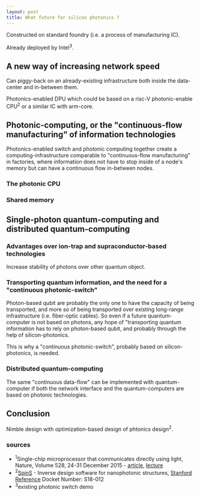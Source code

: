 ```yaml
---
layout: post
title: What future for silicon photonics ?
---
```


Constructed on standard foundry (i.e. a process of manufacturing IC).

Already deployed by Intel<sup>3</sup>.

## A new way of increasing network speed

Can piggy-back on an already-existing infrastructure both inside the data-center and in-between them.

Photonics-enabled DPU which could be based on a risc-V photonic-enable CPU<sup>2</sup> or a similar IC with arm-core.

## Photonic-computing, or the "continuous-flow manufacturing" of information technologies

Photonics-enabled switch and photonic computing together create a computing-infrastructure comparable to "continuous-flow manufacturing" in factories, where information does not have to stop inside of a node's memory but can have a continuous flow in-between nodes.

### The photonic CPU

### Shared memory

## Single-photon quantum-computing and distributed quantum-computing

### Advantages over ion-trap and supraconductor-based technologies

Increase stability of photons over other quantum object.

### Transporting quantum information, and the need for a "continuous photonic-switch"

Photon-based qubit are probably the only one to have the capacity of being transported, and more so of being transported over existing long-range infrastructure (i.e. fiber-optic cables). So even if a future quantum-computer is not based on photons, any hope of "transporting quantum information has to rely on photon-based qubit, and probably through the help of silicon-photonics.

This is why a "continuous photonic-switch", probably based on silicon-photonics, is needed.

### Distributed quantum-computing

The same "continuous data-flow" can be implemented with quantum-computer if both the network interface and the quantum-computers are based on photonic technologies.

## Conclusion

Nimble design with optimization-based design of phtonics design<sup>2</sup>.

### sources

 - <sup>1</sup>Single-chip microprocessor that communicates directly using light, Nature, Volume 528, 24-31 December 2015 - [article](https://riscv.org/wp-content/uploads/2016/01/Wed1015-riscv-sunchen-1-6-2016.pdf), [lecture](https://www.youtube.com/watch?v=WJndUQssFBg)
 - <sup>2</sup>[SpinS](https://github.com/stanfordnqp/spins-b/) - Inverse design software for nanophotonic structures, [Stanford Reference](http://techfinder.stanford.edu/technologies/S18-012_inverse) Docket Number: S18-012
 - <sup>3</sup>existing photonic switch demo
